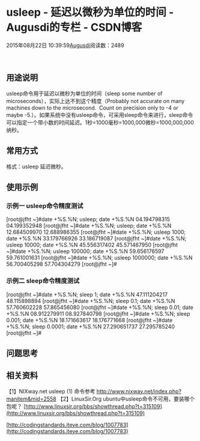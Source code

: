
# usleep - 延迟以微秒为单位的时间 - Augusdi的专栏 - CSDN博客


2015年08月22日 10:39:59[Augusdi](https://me.csdn.net/Augusdi)阅读数：2489


﻿﻿
## 用途说明
usleep命令用于延迟以微秒为单位的时间（sleep some number of microseconds），实际上达不到这个精度（Probably not accurate on many machines down to the microsecond.  Count on precision only to -4 or maybe -5.）。如果系统中没有usleep命令，可采用sleep命令来进行，sleep命令可以指定一个带小数的时间延迟。1秒=1000毫秒=1000,000微秒=1000,000,000纳秒。
## 常用方式
格式：usleep <us>
延迟<us>微秒。

## 使用示例
### 示例一 usleep命令精度测试
[root@jfht ~]\#date +%S.%N; usleep; date +%S.%N
04.194798315
04.199352948
[root@jfht ~]\#date +%S.%N; usleep; date +%S.%N
12.684509970
12.688986355
[root@jfht ~]\#date +%S.%N; usleep 1000; date +%S.%N
33.179766926
33.186719087
[root@jfht ~]\#date +%S.%N; usleep 10000; date +%S.%N
45.556317402
45.571467950
[root@jfht ~]\#date +%S.%N; usleep 100000; date +%S.%N
59.656176597
59.761001631
[root@jfht ~]\#date +%S.%N; usleep 1000000; date +%S.%N
56.700405298
57.704304279
[root@jfht ~]\#

### 示例二 sleep命令精度测试
[root@jfht ~]\#date +%S.%N; sleep 1; date +%S.%N
47.111204217
48.115898894
[root@jfht ~]\#date +%S.%N; sleep 0.1; date +%S.%N
57.760602228
57.865456080
[root@jfht ~]\#date +%S.%N; sleep 0.01; date +%S.%N
08.912279911
08.927840798
[root@jfht ~]\#date +%S.%N; sleep 0.001; date +%S.%N
18.171663617
18.176771668
[root@jfht ~]\#date +%S.%N; sleep 0.0001; date +%S.%N
27.290651737
27.295785240
[root@jfht ~]\#

## 问题思考
## 相关资料
【1】NIXway.net usleep (1) 命令参考
http://www.nixway.net/index.php?manitem&mid=2558
【2】LinuxSir.Org ubuntu中usleep命令不可用，要装哪个包呢？
[http://www.linuxsir.org/bbs/showthread.php?t=315109](http://www.linuxsir.org/bbs/showthread.php?t=315109)

[http://codingstandards.iteye.com/blog/1007783](http://codingstandards.iteye.com/blog/1007783)

